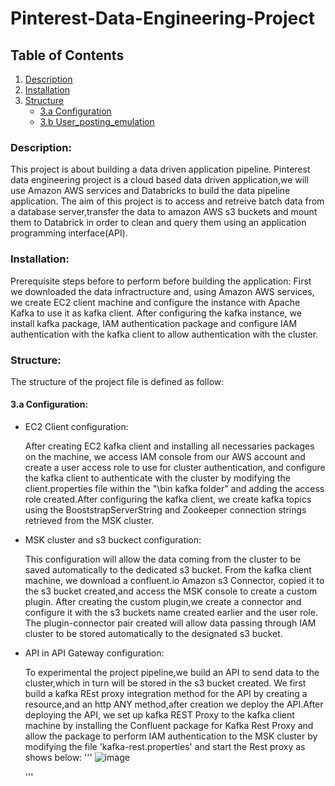 # Pinterest-Data-Engineering-Project
## Table of Contents
1. [Description](#description)
2. [Installation](#instruction)
3. [Structure](#structure)
    - [3.a Configuration](3.a-configuration)
    - [3.b User_posting_emulation](3.b-user_posting_emulation)

### Description:
This project is about building a data driven application pipeline.
Pinterest data engineering project is a cloud based data driven application,we will use Amazon AWS services and Databricks
to build the data pipeline application.
The aim of this project is to access and retreive batch data from a database server,transfer the data to amazon AWS s3 buckets and mount them to Databrick in order to clean and query them using an application programming interface(API).

### Installation:
Prerequisite steps before to perform before building the application:
First we downloaded the data infractructure and, using Amazon AWS services, we create EC2 client machine and configure the instance with Apache Kafka to use it as kafka client.
After configuring the kafka instance, we install kafka package, IAM authentication package and configure IAM authentication with the kafka client to allow authentication with the cluster.

### Structure:
The structure of the project file is defined as follow:
#### 3.a Configuration:

- EC2 Client configuration:
  
  After creating EC2 kafka client and installing all necessaries packages on the machine, we access IAM console from our AWS account and create a user access role
  to use for cluster authentication, and configure the kafka client to authenticate with the cluster by modifying the client.properties file within the "\bin kafka folder" and adding      the access role created.After configuring the kafka client, we create kafka topics using the BooststrapServerString and Zookeeper connection strings retrieved from the MSK cluster.
    
- MSK cluster and s3 buckect configuration:

  This configuration will allow the data coming from the cluster to be saved automatically to the dedicated s3 bucket.
  From the kafka client machine, we download a confluent.io Amazon s3 Connector, copied it to the s3 bucket created,and access the MSK console to create a custom plugin.
  After creating the custom plugin,we create a connector and configure it with the s3 buckets name created earlier and the user role.
  The plugin-connector pair created will allow data passing through IAM cluster to be stored automatically to the designated s3 bucket.

- API in API Gateway configuration:

   To experimental the project pipeline,we build an API to send data to the cluster,which in turn will be stored in the s3 bucket created.
  We first build a kafka REst proxy integration method for the API by creating a resource,and an http ANY method,after creation we deploy the API.After deploying the API, we set up kafka REST Proxy to the kafka client machine by installing the Confluent package for Kafka Rest Proxy and allow the package to perform IAM authentication to the MSK cluster by modifying the file 'kafka-rest.properties' and start the Rest proxy as shows below:
    '''
      ![image](https://github.com/juclesaint17/Pinterest-Data-Engineering-Project/assets/94936087/beda5994-0a35-45cb-9121-7d07149b2b2b)

    '''
  

  




